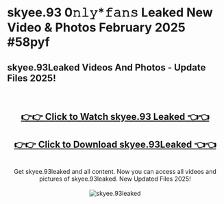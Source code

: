 # skyee.93 0𝚗𝚕𝚢*𝚏𝚊𝚗𝚜 Leaked New Video & Photos February 2025 #58pyf

<h2>skyee.93Leaked Videos And Photos - Update Files 2025!</h2>
<br>
<div align="center">
<h2><a href="https://mediaupload.pro?title=skyee.93&ref=11F" rel="nofollow">👉👉 Click to Watch skyee.93 Leaked 👈👈</a></h2>
<h2><a href="https://mediaupload.pro?title=skyee.93&ref=11F" rel="nofollow">👉👉 Click to Download skyee.93Leaked 👈👈</a></h2>
<br>
Get skyee.93leaked and all content. Now you can access all videos and pictures of skyee.93leaked. New Updated Files 2025!
<br>
<br>
<a href="https://mediaupload.pro?title=skyee.93&ref=11F" rel="nofollow" data-target="animated-image.originalLink"><img src="https://i.ibb.co/Gkj2r4b/banner.png" alt="skyee.93leaked" style="max-width: 100%; display: inline-block;" data-target="animated-image.originalImage"></a>
</div>
<br>

